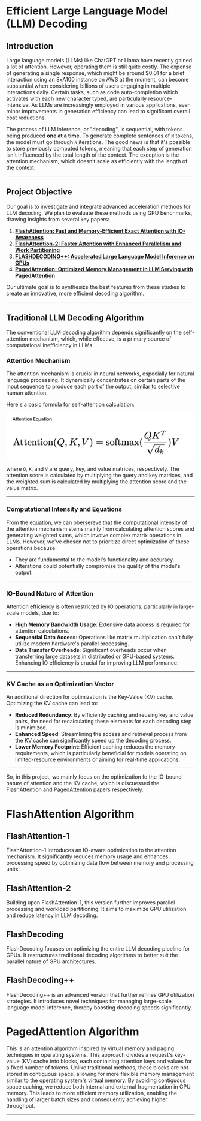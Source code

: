 <!-- # Project-CUDA-FlashAttention
UPenn CIS5650 Final Project

# Milestone 1 Presentation (11.15)
[Slides](https://docs.google.com/presentation/d/1lzf_PbofKWlHH4tNWwzR7XEY06Li9M6MPq8gfuu-Q-k/edit?usp=sharing) -->

# Efficient Large Language Model (LLM) Decoding 

## Introduction
Large language models (LLMs) like ChatGPT or Llama have recently gained a lot of attention. However, operating them is still quite costly. The expense of generating a single response, which might be around $0.01 for a brief interaction using an 8xA100 instance on AWS at the moment, can become substantial when considering billions of users engaging in multiple interactions daily. Certain tasks, such as code auto-completion which activates with each new character typed, are particularly resource-intensive. As LLMs are increasingly employed in various applications, even minor improvements in generation efficiency can lead to significant overall cost reductions.

The process of LLM inference, or "decoding", is sequential, with tokens being produced **one at a time**. To generate complete sentences of `N` tokens, the model must go through `N` iterations. The good news is that it's possible to store previously computed tokens, meaning that each step of generation isn't influenced by the total length of the context. The exception is the attention mechanism, which doesn’t scale as efficiently with the length of the context.

---

## Project Objective
Our goal is to investigate and integrate advanced acceleration methods for LLM decoding. We plan to evaluate these methods using GPU benchmarks, drawing insights from several key papers:

1. **[FlashAttention: Fast and Memory-Efficient Exact Attention with IO-Awareness](https://arxiv.org/pdf/2205.14135.pdf)**
2. **[FlashAttention-2: Faster Attention with Enhanced Parallelism and Work Partitioning](https://arxiv.org/pdf/2307.08691.pdf)**
3. **[FLASHDECODING++: Accelerated Large Language Model Inference on GPUs](https://arxiv.org/pdf/2311.01282.pdf)**
4. **[PagedAttention: Optimized Memory Management in LLM Serving with PagedAttention](https://arxiv.org/pdf/2309.06180.pdf)**

Our ultimate goal is to synthesize the best features from these studies to create an innovative, more efficient decoding algorithm.

---

## Traditional LLM Decoding Algorithm
The conventional LLM decoding algorithm depends significantly on the self-attention mechanism, which, while effective, is a primary source of computational inefficiency in LLMs.

### Attention Mechanism

The attention mechanism is crucial in neural networks, especially for natural language processing. It dynamically concentrates on certain parts of the input sequence to produce each part of the output, similar to selective human attention.

Here's a basic formula for self-attention calculation:

![Self-Attention Mechanism](media/attn_equation.png)
    
where `Q`, `K`, and `V` are query, key, and value matrices, respectively. The attention score is calculated by multiplying the query and key matrices, and the weighted sum is calculated by multiplying the attention score and the value matrix.

---

### Computational Intensity and Equations
From the equation, we can obersereve that the computational intensity of the attention mechanism stems mainly from calculating attention scores and generating weighted sums, which involve complex matrix operations in LLMs. However, we've chosen not to prioritize direct optimization of these operations because:

- They are fundamental to the model's functionality and accuracy.
- Alterations could potentially compromise the quality of the model's output.

---

### IO-Bound Nature of Attention
Attention efficiency is often restricted by IO operations, particularly in large-scale models, due to:

* **High Memory Bandwidth Usage**: Extensive data access is required for attention calculations.
* **Sequential Data Access**: Operations like matrix multiplication can't fully utilize modern hardware's parallel processing.
* **Data Transfer Overheads**: Significant overheads occur when transferring large datasets in distributed or GPU-based systems.
Enhancing IO efficiency is crucial for improving LLM performance.

---

### KV Cache as an Optimization Vector
An additional direction for optimization is the Key-Value (KV) cache. Optimizing the KV cache can lead to:

* **Reduced Redundancy**: By efficiently caching and reusing key and value pairs, the need for recalculating these elements for each decoding step is minimized.
* **Enhanced Speed**: Streamlining the access and retrieval process from the KV cache can significantly speed up the decoding process.
* **Lower Memory Footprint**: Efficient caching reduces the memory requirements, which is particularly beneficial for models operating on limited-resource environments or aiming for real-time applications.

---

So, in this project, we mainly focus on the optimization fo the IO-bound nature of attention and the KV cache, which is discuessed the FlashAttention and PagedAttention papers respectively.

# FlashAttention Algorithm
## FlashAttention-1
FlashAttention-1 introduces an IO-aware optimization to the attention mechanism. It significantly reduces memory usage and enhances processing speed by optimizing data flow between memory and processing units.

## FlashAttention-2
Building upon FlashAttention-1, this version further improves parallel processing and workload partitioning. It aims to maximize GPU utilization and reduce latency in LLM decoding.

## FlashDecoding
FlashDecoding focuses on optimizing the entire LLM decoding pipeline for GPUs. It restructures traditional decoding algorithms to better suit the parallel nature of GPU architectures.

## FlashDecoding++
FlashDecoding++ is an advanced version that further refines GPU utilization strategies. It introduces novel techniques for managing large-scale language model inference, thereby boosting decoding speeds significantly.

# PagedAttention Algorithm
This is an attention algorithm inspired by virtual memory and paging techniques in operating systems. This approach divides a request's key-value (KV) cache into blocks, each containing attention keys and values for a fixed number of tokens. Unlike traditional methods, these blocks are not stored in contiguous space, allowing for more flexible memory management similar to the operating system's virtual memory. By avoiding contiguous space caching, we reduce both internal and external fragmentation in GPU memory. This leads to more efficient memory utilization, enabling the handling of larger batch sizes and consequently achieving higher throughput.

---
